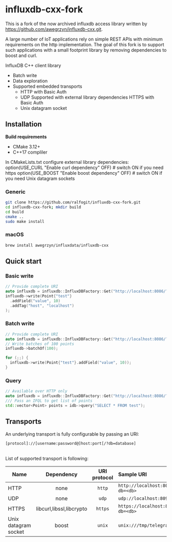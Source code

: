 # influxdb-cxx-fork

This is a fork of the now archived influxdb access library written by https://github.com/awegrzyn/influxdb-cxx.git.

A large number of IoT applications rely on simple REST APIs with minimum requirements on the http implementation. 
The goal of this fork is to support such applications with a small footprint library by removing dependencies to boost and curl. 

InfluxDB C++ client library
 - Batch write
 - Data exploration
 - Supported embedded transports
   - HTTP with Basic Auth
   - UDP
   Supported with external library dependencies
     HTTPS with Basic Auth
   - Unix datagram socket


## Installation

 __Build requirements__
 - CMake 3.12+
 - C++17 compliler

 In CMakeLists.txt configure external library dependencies:
 option(USE_CURL "Enable curl dependency" OFF)      # switch ON if you need https
 option(USE_BOOST "Enable boost dependency" OFF)    # switch ON if you need Unix datagram sockets

### Generic
 ```bash
git clone https://github.com/ralfogit/influxdb-cxx-fork.git
cd influxdb-cxx-fork; mkdir build
cd build
cmake ..
sudo make install
 ```

### macOS
```bash
brew install awegrzyn/influxdata/influxdb-cxx
```

## Quick start

### Basic write

```cpp
// Provide complete URI
auto influxdb = influxdb::InfluxDBFactory::Get("http://localhost:8086/?db=test");
influxdb->write(Point{"test"}
  .addField("value", 10)
  .addTag("host", "localhost")
);
```

### Batch write

```cpp
// Provide complete URI
auto influxdb = influxdb::InfluxDBFactory::Get("http://localhost:8086/?db=test");
// Write batches of 100 points
influxdb->batchOf(100);

for (;;) {
  influxdb->write(Point{"test"}.addField("value", 10));
}
```

### Query

```cpp
// Available over HTTP only
auto influxdb = influxdb::InfluxDBFactory::Get("http://localhost:8086/?db=test");
/// Pass an IFQL to get list of points
std::vector<Point> points = idb->query("SELECT * FROM test");
```

## Transports

An underlying transport is fully configurable by passing an URI:
```
[protocol]://[username:password@]host:port[/?db=database]
```
<br>
List of supported transport is following:

| Name                 | Dependency               | URI protocol   | Sample URI                        |
| ---------------------|:------------------------:|:--------------:|:----------------------------------|
| HTTP                 | none                     | `http`         | `http://localhost:8086/?db=<db>`  |
| UDP                  | none                     | `udp`          | `udp://localhost:8094`            |
| HTTPS                | libcurl,libssl,libcrypto | `https`        | `https://localhost:8086/?db=<db>` |
| Unix datagram socket | boost                    | `unix`         | `unix:///tmp/telegraf.sock`       |

